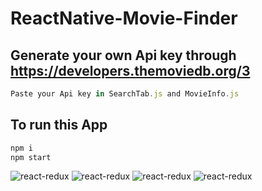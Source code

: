 # ReactNative-Movie-Finder

## Generate your own Api key through https://developers.themoviedb.org/3
```javascript
Paste your Api key in SearchTab.js and MovieInfo.js
```

## To run this App
```javascript
npm i
npm start
```

![react-redux](one.png "reactNative")
![react-redux](two.png "reactNative")
![react-redux](three.png "reactNative")
![react-redux](four.png "reactNative")


